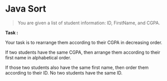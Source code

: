 # Java Sort

> You are given a list of student information: ID, FirstName, and CGPA.

**Task :** 

 Your task is to rearrange them according to their CGPA in decreasing order. 

If two students have the same CGPA,  then arrange them according to their first name in alphabetical order.

 If those two students also have the same first name, then order them according to their ID. No two students have the same ID.
 
  
 
